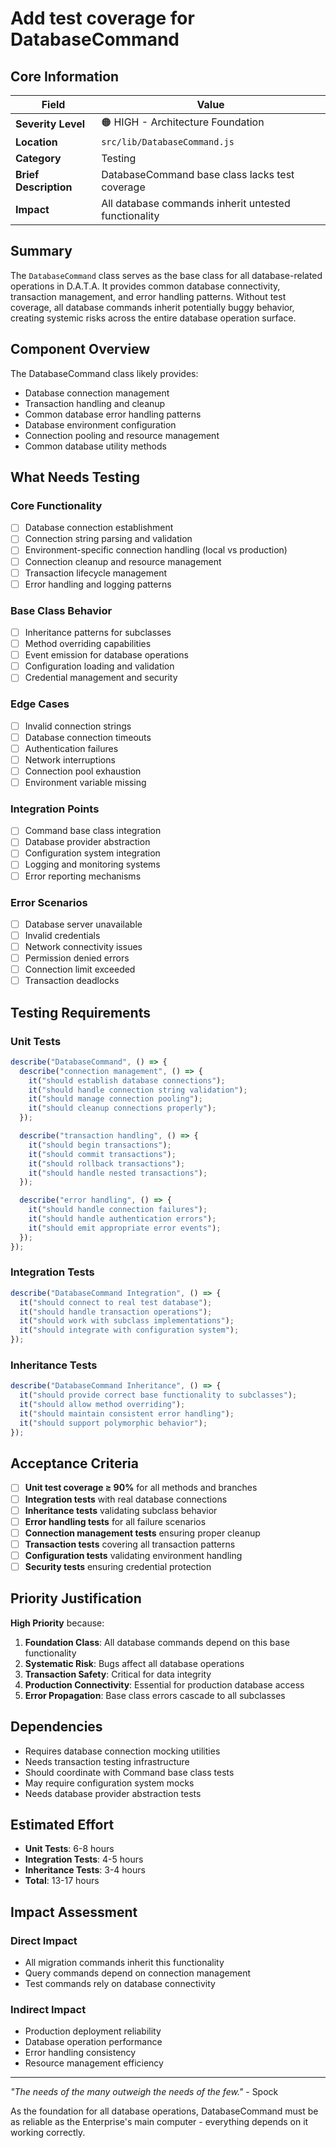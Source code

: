 # Add test coverage for DatabaseCommand

## Core Information

| Field                 | Value                                                |
| --------------------- | ---------------------------------------------------- |
| **Severity Level**    | 🟠 HIGH - Architecture Foundation                    |
| **Location**          | `src/lib/DatabaseCommand.js`                         |
| **Category**          | Testing                                              |
| **Brief Description** | DatabaseCommand base class lacks test coverage       |
| **Impact**            | All database commands inherit untested functionality |

## Summary

The `DatabaseCommand` class serves as the base class for all database-related operations in D.A.T.A. It provides common database connectivity, transaction management, and error handling patterns. Without test coverage, all database commands inherit potentially buggy behavior, creating systemic risks across the entire database operation surface.

## Component Overview

The DatabaseCommand class likely provides:

- Database connection management
- Transaction handling and cleanup
- Common database error handling patterns
- Database environment configuration
- Connection pooling and resource management
- Common database utility methods

## What Needs Testing

### Core Functionality

- [ ] Database connection establishment
- [ ] Connection string parsing and validation
- [ ] Environment-specific connection handling (local vs production)
- [ ] Connection cleanup and resource management
- [ ] Transaction lifecycle management
- [ ] Error handling and logging patterns

### Base Class Behavior

- [ ] Inheritance patterns for subclasses
- [ ] Method overriding capabilities
- [ ] Event emission for database operations
- [ ] Configuration loading and validation
- [ ] Credential management and security

### Edge Cases

- [ ] Invalid connection strings
- [ ] Database connection timeouts
- [ ] Authentication failures
- [ ] Network interruptions
- [ ] Connection pool exhaustion
- [ ] Environment variable missing

### Integration Points

- [ ] Command base class integration
- [ ] Database provider abstraction
- [ ] Configuration system integration
- [ ] Logging and monitoring systems
- [ ] Error reporting mechanisms

### Error Scenarios

- [ ] Database server unavailable
- [ ] Invalid credentials
- [ ] Network connectivity issues
- [ ] Permission denied errors
- [ ] Connection limit exceeded
- [ ] Transaction deadlocks

## Testing Requirements

### Unit Tests

```javascript
describe("DatabaseCommand", () => {
  describe("connection management", () => {
    it("should establish database connections");
    it("should handle connection string validation");
    it("should manage connection pooling");
    it("should cleanup connections properly");
  });

  describe("transaction handling", () => {
    it("should begin transactions");
    it("should commit transactions");
    it("should rollback transactions");
    it("should handle nested transactions");
  });

  describe("error handling", () => {
    it("should handle connection failures");
    it("should handle authentication errors");
    it("should emit appropriate error events");
  });
});
```

### Integration Tests

```javascript
describe("DatabaseCommand Integration", () => {
  it("should connect to real test database");
  it("should handle transaction operations");
  it("should work with subclass implementations");
  it("should integrate with configuration system");
});
```

### Inheritance Tests

```javascript
describe("DatabaseCommand Inheritance", () => {
  it("should provide correct base functionality to subclasses");
  it("should allow method overriding");
  it("should maintain consistent error handling");
  it("should support polymorphic behavior");
});
```

## Acceptance Criteria

- [ ] **Unit test coverage ≥ 90%** for all methods and branches
- [ ] **Integration tests** with real database connections
- [ ] **Inheritance tests** validating subclass behavior
- [ ] **Error handling tests** for all failure scenarios
- [ ] **Connection management tests** ensuring proper cleanup
- [ ] **Transaction tests** covering all transaction patterns
- [ ] **Configuration tests** validating environment handling
- [ ] **Security tests** ensuring credential protection

## Priority Justification

**High Priority** because:

1. **Foundation Class**: All database commands depend on this base functionality
2. **Systematic Risk**: Bugs affect all database operations
3. **Transaction Safety**: Critical for data integrity
4. **Production Connectivity**: Essential for production database access
5. **Error Propagation**: Base class errors cascade to all subclasses

## Dependencies

- Requires database connection mocking utilities
- Needs transaction testing infrastructure
- Should coordinate with Command base class tests
- May require configuration system mocks
- Needs database provider abstraction tests

## Estimated Effort

- **Unit Tests**: 6-8 hours
- **Integration Tests**: 4-5 hours
- **Inheritance Tests**: 3-4 hours
- **Total**: 13-17 hours

## Impact Assessment

### Direct Impact

- All migration commands inherit this functionality
- Query commands depend on connection management
- Test commands rely on database connectivity

### Indirect Impact

- Production deployment reliability
- Database operation performance
- Error handling consistency
- Resource management efficiency

---

_"The needs of the many outweigh the needs of the few."_ - Spock

As the foundation for all database operations, DatabaseCommand must be as reliable as the Enterprise's main computer - everything depends on it working correctly.
